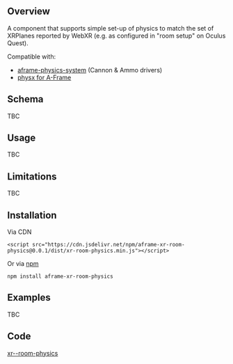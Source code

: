 ## Overview

A component that supports simple set-up of physics to match the set of XRPlanes reported by WebXR (e.g. as configured in "room setup" on Oculus Quest).

Compatible with:

- [aframe-physics-system](https://github.com/c-frame/aframe-physics-system) (Cannon & Ammo drivers)
- [physx for A-Frame](https://github.com/c-frame/physx) 



## Schema

TBC

## Usage

TBC

## Limitations

TBC



## Installation

Via CDN 
```
<script src="https://cdn.jsdelivr.net/npm/aframe-xr-room-physics@0.0.1/dist/xr-room-physics.min.js"></script>
```

Or via [npm](https://www.npmjs.com/package/aframe-polygon-wireframe)

```
npm install aframe-xr-room-physics
```



## Examples

TBC

## Code

  [xr--room-physics](https://github.com/diarmidmackenzie/aframe-components/blob/main/components/xr=-room-physics/index.js)

